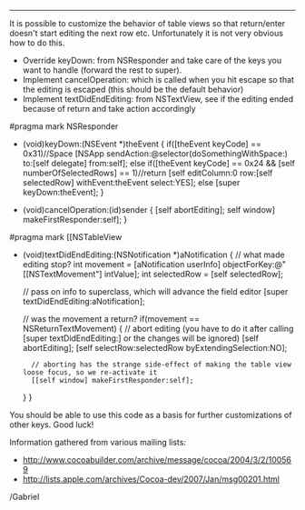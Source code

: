 
----

It is possible to customize the behavior of table views so that return/enter doesn't start editing the next row etc. Unfortunately it is not very obvious how to do this. 


* Override keyDown: from NSResponder and take care of the keys you want to handle (forward the rest to super).
* Implement cancelOperation: which is called when you hit escape so that the editing is escaped (this should be the default behavior)
* Implement textDidEndEditing: from NSTextView, see if the editing ended because of return and take action accordingly


    
#pragma mark NSResponder

- (void)keyDown:(NSEvent *)theEvent
{
	if([theEvent keyCode] == 0x31)//Space
		[NSApp sendAction:@selector(doSomethingWithSpace:) to:[self delegate] from:self];
	else if([theEvent keyCode] == 0x24 && [self numberOfSelectedRows] == 1)//return
		[self editColumn:0 row:[self selectedRow] withEvent:theEvent select:YES];
	else
		[super keyDown:theEvent];
}

- (void)cancelOperation:(id)sender
{
	[self abortEditing];
	self window] makeFirstResponder:self];
}


#pragma mark [[NSTableView

- (void)textDidEndEditing:(NSNotification *)aNotification
{
	// what made editing stop?
	int movement = [aNotification userInfo] objectForKey:@"[[NSTextMovement"] intValue];
	int selectedRow = [self selectedRow];
	
	// pass on info to superclass, which will advance the field editor
	[super textDidEndEditing:aNotification];
	
	// was the movement a return?
	if(movement == NSReturnTextMovement)
	{
		// abort editing (you have to do it after calling [super textDidEndEditing:] or the changes will be ignored)
		[self abortEditing];
		[self selectRow:selectedRow byExtendingSelection:NO];
		
		// aborting has the strange side-effect of making the table view loose focus, so we re-activate it
		[[self window] makeFirstResponder:self];
	}
}


You should be able to use this code as a basis for further customizations of other keys. Good luck!

Information gathered from various mailing lists:


* http://www.cocoabuilder.com/archive/message/cocoa/2004/3/2/100569
* http://lists.apple.com/archives/Cocoa-dev/2007/Jan/msg00201.html


/Gabriel
